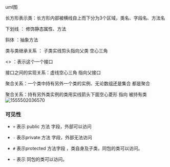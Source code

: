 uml图



长方形表示类：长方形内部被横线自上而下分为3个区域，类名、字段名、方法名

下划线 ： 修饰静态属性、方法

斜体    ：抽象方法

类与类继承关系 ： 子类实线剪头指向父类 空心三角

<<interface>> ：表示这个一个接口

接口之间的实现关系：虚线空心三角 指向父接口

聚合关系：一个类中持有另外一个类的实例、无论数组还是集合 都是聚合

聚合关系：持有另外类实例的类用实线箭头下面空心菱形 指向 被持有类   ![1555502036570](https://github.com/a827871781/Java-notes/blob/master/images/6.png)

### 可见性

- `+` 表示 public 方法 字段，外部可以访问

- `-`  表示private 方法 字段，外部无法访问

- `#`  表示protected 方法字段 ，类自身及子类，同包的类可以访问。

- `~`  表示 同包的类可以访问。

